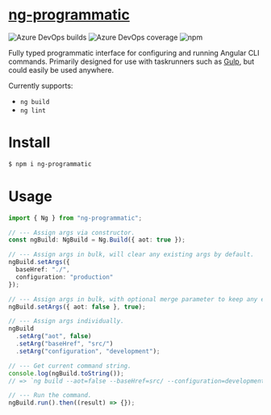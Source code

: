 # [ng-programmatic](https://www.npmjs.com/package/ng-programmatic)

![Azure DevOps builds](https://img.shields.io/azure-devops/build/tobybessant1998/25ef4e67-35f0-45f9-a969-e4f0fadecea8/1?label=Build)
![Azure DevOps coverage](https://img.shields.io/azure-devops/coverage/tobybessant1998/ng-programmatic/1?label=Coverage)
![npm](https://img.shields.io/npm/v/ng-programmatic?label=NPM)

Fully typed programmatic interface for configuring and running Angular CLI commands. Primarily designed for use with taskrunners
such as [Gulp](https://gulpjs.com/), but could easily be used anywhere.

Currently supports:

- `ng build`
- `ng lint`

# Install

```bash
$ npm i ng-programmatic
```

# Usage

```ts
import { Ng } from "ng-programmatic";

// --- Assign args via constructor.
const ngBuild: NgBuild = Ng.Build({ aot: true });

// --- Assign args in bulk, will clear any existing args by default.
ngBuild.setArgs({
  baseHref: "./",
  configuration: "production"
});

// --- Assign args in bulk, with optional merge parameter to keep any existing arguments set.
ngBuild.setArgs({ aot: false }, true);

// --- Assign args individually.
ngBuild
  .setArg("aot", false)
  .setArg("baseHref", "src/")
  .setArg("configuration", "development");

// --- Get current command string.
console.log(ngBuild.toString());
// => `ng build --aot=false --baseHref=src/ --configuration=development`

// --- Run the command.
ngBuild.run().then((result) => {});
```
